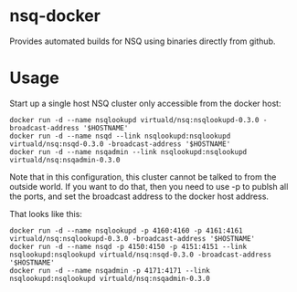 nsq-docker
==========

Provides automated builds for NSQ using binaries directly from github.


Usage
=====

Start up a single host NSQ cluster only accessible from the docker host:

    docker run -d --name nsqlookupd virtuald/nsq:nsqlookupd-0.3.0 -broadcast-address '$HOSTNAME'
    docker run -d --name nsqd --link nsqlookupd:nsqlookupd virtuald/nsq:nsqd-0.3.0 -broadcast-address '$HOSTNAME'
    docker run -d --name nsqadmin --link nsqlookupd:nsqlookupd virtuald/nsq:nsqadmin-0.3.0

Note that in this configuration, this cluster cannot be talked to from the
outside world. If you want to do that, then you need to use -p to publsh all
the ports, and set the broadcast address to the docker host address.

That looks like this:

	docker run -d --name nsqlookupd -p 4160:4160 -p 4161:4161 virtuald/nsq:nsqlookupd-0.3.0 -broadcast-address '$HOSTNAME'
	docker run -d --name nsqd -p 4150:4150 -p 4151:4151 --link nsqlookupd:nsqlookupd virtuald/nsq:nsqd-0.3.0 -broadcast-address '$HOSTNAME'
	docker run -d --name nsqadmin -p 4171:4171 --link nsqlookupd:nsqlookupd virtuald/nsq:nsqadmin-0.3.0

